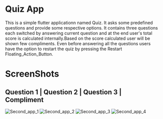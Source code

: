 # Quiz App

This is a simple flutter applicationn named Quiz. It asks some predefined questions and provide some respective options.
It contains three questions each switched by answering current question and at the end user's total score is calculated internally.Based on the score calculated user will be shown few compliments.
Even before answering all the questions users have the option to restart the quiz by pressing the Restart Floating_Action_Button.

# ScreenShots
## Question 1   | Question 2    |   Question 3 |    Compliment
![Second_app_1](https://user-images.githubusercontent.com/89800372/194953259-1e992bfe-13b5-4ae2-acd0-ddf00e86f345.png)  ![Second_app_2](https://user-images.githubusercontent.com/89800372/194953385-3d24429b-f47b-48d4-aa89-358bc644efaa.png)  ![Second_app_3](https://user-images.githubusercontent.com/89800372/194953607-81424629-68d2-4423-9d09-03cd07d39188.png)   ![Second_app_4](https://user-images.githubusercontent.com/89800372/194953663-de269b69-9979-44a9-ac27-bb22d5fadfb7.png)
